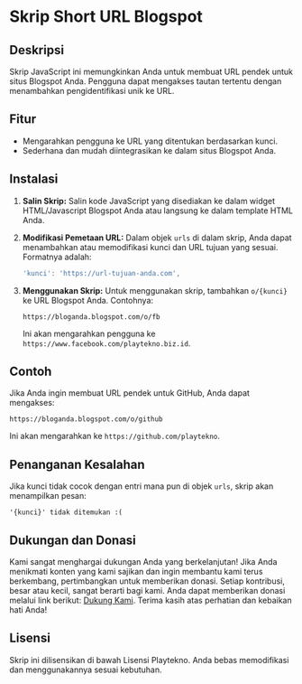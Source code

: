 
# Skrip Short URL Blogspot

## Deskripsi

Skrip JavaScript ini memungkinkan Anda untuk membuat URL pendek untuk situs Blogspot Anda. Pengguna dapat mengakses tautan tertentu dengan menambahkan pengidentifikasi unik ke URL.

## Fitur

- Mengarahkan pengguna ke URL yang ditentukan berdasarkan kunci.
- Sederhana dan mudah diintegrasikan ke dalam situs Blogspot Anda.

## Instalasi

1. **Salin Skrip:**
   Salin kode JavaScript yang disediakan ke dalam widget HTML/Javascript Blogspot Anda atau langsung ke dalam template HTML Anda.

2. **Modifikasi Pemetaan URL:**
   Dalam objek `urls` di dalam skrip, Anda dapat menambahkan atau memodifikasi kunci dan URL tujuan yang sesuai. Formatnya adalah:
   ```javascript
   'kunci': 'https://url-tujuan-anda.com',
   ```

3. **Menggunakan Skrip:**
   Untuk menggunakan skrip, tambahkan `o/{kunci}` ke URL Blogspot Anda. Contohnya:
   ```
   https://bloganda.blogspot.com/o/fb
   ```
   Ini akan mengarahkan pengguna ke `https://www.facebook.com/playtekno.biz.id`.

## Contoh

Jika Anda ingin membuat URL pendek untuk GitHub, Anda dapat mengakses:
```
https://bloganda.blogspot.com/o/github
```
Ini akan mengarahkan ke `https://github.com/playtekno`.

## Penanganan Kesalahan

Jika kunci tidak cocok dengan entri mana pun di objek `urls`, skrip akan menampilkan pesan:
```
'{kunci}' tidak ditemukan :(
```

## Dukungan dan Donasi

Kami sangat menghargai dukungan Anda yang berkelanjutan! Jika Anda menikmati konten yang kami sajikan dan ingin membantu kami terus berkembang, pertimbangkan untuk memberikan donasi. Setiap kontribusi, besar atau kecil, sangat berarti bagi kami. Anda dapat memberikan donasi melalui link berikut: [Dukung Kami](https://lynk.id/hendygital/s/e8n3rm42rj39). Terima kasih atas perhatian dan kebaikan hati Anda!

## Lisensi

Skrip ini dilisensikan di bawah Lisensi Playtekno. Anda bebas memodifikasi dan menggunakannya sesuai kebutuhan.
```
